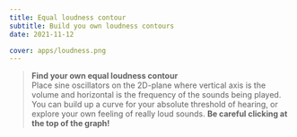 ```yaml
---
title: Equal loudness contour
subtitle: Build you own loudness contours
date: 2021-11-12

cover: apps/loudness.png
---
```


<pitch-loudness />

> **Find your own equal loudness contour**  
> Place sine oscillators on the 2D-plane where vertical axis is the volume and horizontal is the frequency of the sounds being played. You can build up a curve for your absolute threshold of hearing, or explore your own feeling of really loud sounds. **Be careful clicking at the top of the graph!**
